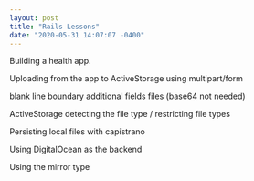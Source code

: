 ```yaml
---
layout: post
title: "Rails Lessons"
date: "2020-05-31 14:07:07 -0400"
---
```


Building a health app.

Uploading from the app to ActiveStorage using multipart/form

blank line
boundary
additional fields
files (base64 not needed)

ActiveStorage detecting the file type / restricting file types

Persisting local files with capistrano

Using DigitalOcean as the backend

Using the mirror type


